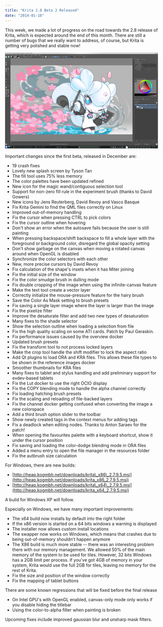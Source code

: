 ```yaml
---
title: "Krita 2.8 Beta 2 Released"
date: "2014-01-18"
---
```


This week, we made a lot of progress on the road towards the 2.8 release of Krita, which is expected around the end of this month. There are still a number of bugs that we really want to address, of course, but Krita is getting very polished and stable now!

![](images/krita-28b2.png)

Important changes since the first beta, released in December are:

- 19 crash fixes
- Lovely new splash screen by Tyson Tan
- The fill tool uses 75% less memory
- The color palettes have been updated refined
- New icon for the magic wand/contiguous selection tool
- Support for non-zero fill rule in the experiment brush (thanks to David Gowers)
- New icons by Jens Reuterberg, David Revoy and Vasco Basque
- Fix Krita Gemini to find the QML files correctly on Linux
- Improved out-of-memory handling
- Fix the cursor when pressing CTRL to pick colors
- Fix the cursor outline when hovering
- Don't show an error when the autosave fails because the user is still painting
- When pressing backspace/shift backspace to fill a whole layer with the foreground or background color, disregard the global opacity setting
- Don't show garbage on the canvas when moving a rotated canvas around when OpenGL is disabled
- Synchronize the color selectors with each other
- New, more precise cursors by David Revoy
- Fix calculation of the shape's insets when it has Miter joining
- Fix the initial size of the window
- Fix the color smudge brush in dulling mode
- Fix double cropping of the image when using the infinite-canvas feature
- Make the text tool create a vector layer
- Correctly initialize the mouse-pressure feature for the hairy brush
- Save the Color As Mask setting to brush presets
- Fix saving a single layer image where the layer is larger than the image
- Fix the pixelize filter
- Improve the desaturate filter and add two new types of desaturation
- Many fixes to the shade selector
- Show the selection outline when loading a selection from file
- Fix the high quality scaling on some ATI cards. Patch by Paul Geraskin.
- Fix performance issues caused by the overview docker
- Updated brush presets
- Fix the transform tool to not process locked layers
- Make the crop tool handle the shift modifier to lock the aspect ratio
- Add Qt plugins to load ORA and KRA files. This allows these file types to be shown in the reference images docker
- Smoother thumbnails for KRA files
- Many fixes to tablet and stylus handling and add preliminary support for evdev-based tablets
- Fix the Lut docker to use the right OCIO display
- Fix the COPY blending mode to handle the alpha channel correctly
- Fix loading hatching brush presets
- Fix the scaling and reloading of file-backed layers
- Fix the channel docker getting confused when converting the image a new colorspace
- Add a third brush option slider to the toolbar
- Show newly created tags in the context menus for adding tags
- Fix a deadlock when editing nodes. Thanks to Anton Saraev for the patch!
- When opening the favourites palette with a keyboard shortcut, show it under the cursor position
- Fix saving and loading the color-dodge blending mode in ORA files
- Added a menu entry to open the file manager in the resources folder
- Fix the autbrush size calculation

For Windows, there are new builds:

- [http://heap.kogmbh.net/downloads/krita\_x86\_2.7.9.5.msi](http://heap.kogmbh.net/downloads/krita_x86_2.7.9.5.msi)
- [http://heap.kogmbh.net/downloads/krita\_x64\_2.7.9.5.msi](http://heap.kogmbh.net/downloads/krita_x64_2.7.9.5.msi)

A build for Windows XP will follow.

Especially on Windows, we have many important improvements:

- The x64 build now installs by default into the right folder
- If the x86 version is started on a 64 bits windows a warning is displayed
- The installer now allows custom install locations
- The swapper now works on Windows, which means that crashes due to being out-of-memory shouldn't happen anymore
- The X86 build is much more stable -- there was an interesting problem there with our memory management. We allowed 50% of the main memory of the system to be used for tiles. However, 32 bits Windows has a 2GB limit per process. If you've got 4GB of memory in your system, Krita would use the full 2GB for tiles, leaving no memory for the rest of Krita.
- Fix the size and position of the window correctly
- Fix the mapping of tablet buttons

There are some known regressions that will be fixed before the final release

- On Intel GPU's with OpenGL enabled, canvas-only mode only works if you disable hiding the titlebar
- Using the color-to-alpha filter when painting is broken

Upcoming fixes include improved gaussian blur and unsharp mask filters.
